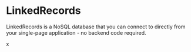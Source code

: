 # LinkedRecords

LinkedRecords is a NoSQL database that you can connect to directly from your single-page application - no backend code required.

x